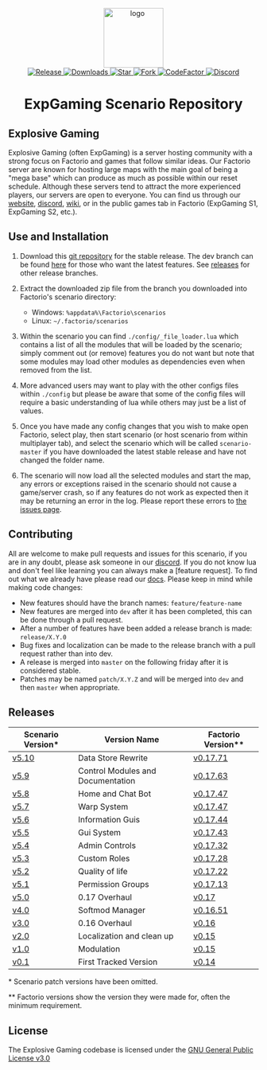 <p align="center">
  <img alt="logo" src="https://avatars2.githubusercontent.com/u/39745392?s=200&v=4" width="120">
  <br>
  <a href="https://github.com/explosivegaming/scenario/tags">
    <img src="https://img.shields.io/github/tag/explosivegaming/scenario.svg?label=Release" alt="Release">
  </a>
  <a href="https://github.com/explosivegaming/scenario/archive/master.zip">
    <img src="https://img.shields.io/github/downloads/explosivegaming/scenario/total.svg?label=Downloads" alt="Downloads">
  </a>
  <a href="https://github.com/explosivegaming/scenario/stargazers">
    <img src="https://img.shields.io/github/stars/explosivegaming/scenario.svg?label=Stars" alt="Star">
  </a>
  <a href="http://github.com/explosivegaming/scenario/fork">
    <img src="https://img.shields.io/github/forks/explosivegaming/scenario.svg?label=Forks" alt="Fork">
  </a>
  <a href="https://www.codefactor.io/repository/github/explosivegaming/scenario">
    <img src="https://www.codefactor.io/repository/github/explosivegaming/scenario/badge" alt="CodeFactor">
  </a>
  <a href="https://discord.explosivegaming.nl">
    <img src="https://discordapp.com/api/guilds/260843215836545025/widget.png?style=shield" alt="Discord">
  </a>
</p>
<h1 align="center">ExpGaming Scenario Repository</h2>

## Explosive Gaming

Explosive Gaming (often ExpGaming) is a server hosting community with a strong focus on Factorio and games that follow similar ideas. Our Factorio server are known for hosting large maps with the main goal of being a "mega base" which can produce as much as possible within our reset schedule. Although these servers tend to attract the more experienced players, our servers are open to everyone. You can find us through our [website], [discord], [wiki], or in the public games tab in Factorio (ExpGaming S1, ExpGaming S2, etc.).

## Use and Installation

1) Download this [git repository](https://github.com/explosivegaming/scenario/archive/master.zip) for the stable release. The dev branch can be found [here](https://github.com/explosivegaming/scenario/archive/dev.zip) for those who want the latest features. See [releases](#releases) for other release branches.

2) Extract the downloaded zip file from the branch you downloaded into Factorio's scenario directory:
    * Windows: `%appdata%\Factorio\scenarios`
    * Linux: `~/.factorio/scenarios`

3) Within the scenario you can find `./config/_file_loader.lua` which contains a list of all the modules that will be loaded by the scenario; simply comment out (or remove) features you do not want but note that some modules may load other modules as dependencies even when removed from the list.

4) More advanced users may want to play with the other configs files within `./config` but please be aware that some of the config files will require a basic understanding of lua while others may just be a list of values.

5) Once you have made any config changes that you wish to make open Factorio, select play, then start scenario (or host scenario from within multiplayer tab), and select the scenario which will be called `scenario-master` if you have downloaded the latest stable release and have not changed the folder name.

6) The scenario will now load all the selected modules and start the map, any errors or exceptions raised in the scenario should not cause a game/server crash, so if any features do not work as expected then it may be returning an error in the log.
Please report these errors to [the issues page](issues).

## Contributing

All are welcome to make pull requests and issues for this scenario, if you are in any doubt, please ask someone in our [discord]. If you do not know lua and don't feel like learning you can always make a [feature request]. To find out what we already have please read our [docs]. Please keep in mind while making code changes:

* New features should have the branch names: `feature/feature-name`
* New features are merged into `dev` after it has been completed, this can be done through a pull request.
* After a number of features have been added a release branch is made: `release/X.Y.0`
* Bug fixes and localization can be made to the release branch with a pull request rather than into dev.
* A release is merged into `master` on the following friday after it is considered stable.
* Patches may be named `patch/X.Y.Z` and will be merged into `dev` and then `master` when appropriate.

## Releases

| Scenario Version* | Version Name | Factorio Version** |
|---|---|---|
| [v5.10][s5.10] | Data Store Rewrite | [v0.17.71][f0.17.71] |
| [v5.9][s5.9] | Control Modules and Documentation | [v0.17.63][f0.17.63] |
| [v5.8][s5.8] | Home and Chat Bot | [v0.17.47][f0.17.49] |
| [v5.7][s5.7] | Warp System | [v0.17.47][f0.17.47] |
| [v5.6][s5.6] | Information Guis | [v0.17.44][f0.17.44] |
| [v5.5][s5.5] | Gui System | [v0.17.43][f0.17.43] |
| [v5.4][s5.4] | Admin Controls | [v0.17.32][f0.17.32] |
| [v5.3][s5.3] | Custom Roles | [v0.17.28][f0.17.28] |
| [v5.2][s5.2] | Quality of life | [v0.17.22][f0.17.22] |
| [v5.1][s5.1] | Permission Groups | [v0.17.13][f0.17.13] |
| [v5.0][s5.0] | 0.17 Overhaul| [v0.17][f0.17.9] |
| [v4.0][s4.0] | Softmod Manager | [v0.16.51][f0.16.51] |
| [v3.0][s3.0] | 0.16 Overhaul | [v0.16][f0.16] |
| [v2.0][s2.0] | Localization and clean up | [v0.15][f0.15] |
| [v1.0][s1.0] | Modulation | [v0.15][f0.15] |
| [v0.1][s0.1] | First Tracked Version | [v0.14][f0.14] |

\* Scenario patch versions have been omitted.

\*\* Factorio versions show the version they were made for, often the minimum requirement.

[s5.10]: https://github.com/explosivegaming/scenario/releases/tag/5.10.0
[s5.9]: https://github.com/explosivegaming/scenario/releases/tag/5.9.0
[s5.8]: https://github.com/explosivegaming/scenario/releases/tag/5.8.0
[s5.7]: https://github.com/explosivegaming/scenario/releases/tag/5.7.0
[s5.6]: https://github.com/explosivegaming/scenario/releases/tag/5.6.0
[s5.5]: https://github.com/explosivegaming/scenario/releases/tag/5.5.0
[s5.4]: https://github.com/explosivegaming/scenario/releases/tag/5.4.0
[s5.3]: https://github.com/explosivegaming/scenario/releases/tag/5.3.0
[s5.2]: https://github.com/explosivegaming/scenario/releases/tag/5.2.0
[s5.1]: https://github.com/explosivegaming/scenario/releases/tag/5.1.0
[s5.0]: https://github.com/explosivegaming/scenario/releases/tag/5.0.0
[s4.0]: https://github.com/explosivegaming/scenario/releases/tag/v4.0
[s3.0]: https://github.com/explosivegaming/scenario/releases/tag/v3.0
[s2.0]: https://github.com/explosivegaming/scenario/releases/tag/v2.0
[s1.0]: https://github.com/explosivegaming/scenario/releases/tag/v1.0
[s0.1]: https://github.com/explosivegaming/scenario/releases/tag/v0.1

[f0.17.71]: https://wiki.factorio.com/Version_history/0.17.0#0.17.71
[f0.17.63]: https://wiki.factorio.com/Version_history/0.17.0#0.17.63
[f0.17.49]: https://wiki.factorio.com/Version_history/0.17.0#0.17.49
[f0.17.47]: https://wiki.factorio.com/Version_history/0.17.0#0.17.47
[f0.17.44]: https://wiki.factorio.com/Version_history/0.17.0#0.17.44
[f0.17.43]: https://wiki.factorio.com/Version_history/0.17.0#0.17.43
[f0.17.32]: https://wiki.factorio.com/Version_history/0.17.0#0.17.32
[f0.17.28]: https://wiki.factorio.com/Version_history/0.17.0#0.17.28
[f0.17.22]: https://wiki.factorio.com/Version_history/0.17.0#0.17.22
[f0.17.13]: https://wiki.factorio.com/Version_history/0.17.0#0.17.13
[f0.17.9]: https://wiki.factorio.com/Version_history/0.17.0#0.17.9
[f0.16.51]: https://wiki.factorio.com/Version_history/0.16.0#0.16.51
[f0.16]: https://wiki.factorio.com/Version_history/0.16.0
[f0.15]: https://wiki.factorio.com/Version_history/0.15.0
[f0.14]: https://wiki.factorio.com/Version_history/0.14.0

## License

The Explosive Gaming codebase is licensed under the [GNU General Public License v3.0](LICENSE)

[docs]: https://explosivegaming.github.io/scenario/
[issues]: https://github.com/explosivegaming/scenario/issues/new/choose
[website]: https://explosivegaming.nl
[discord]: https://discord.explosivegaming.nl
[wiki]: https://wiki.explosivegaming.nl
